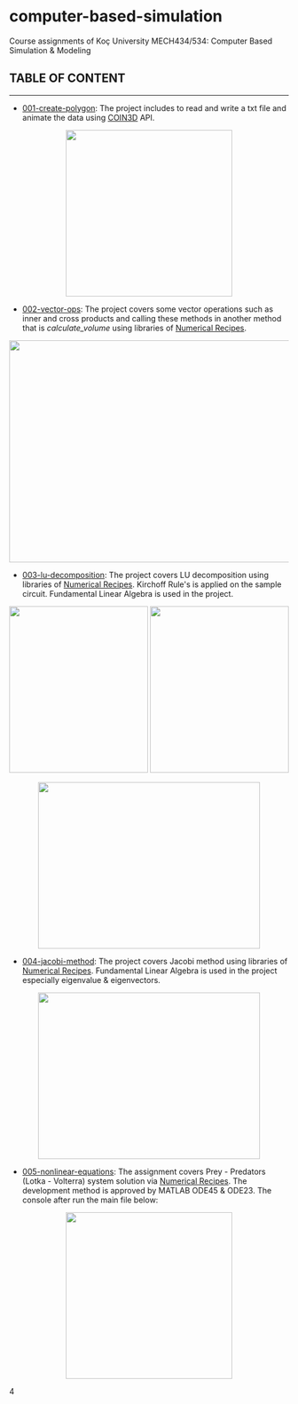 # computer-based-simulation
Course assignments of Koç University MECH434/534: Computer Based Simulation &amp; Modeling
## TABLE OF CONTENT
---
* [001-create-polygon](https://github.com/gamzekecibas/computer-based-simulation/tree/main/001-create-polygon): The project includes to read and write a txt file and animate the data using [COIN3D](https://github.com/coin3d) API.    
<p align="center">
  <img width="300" height="300" src="https://user-images.githubusercontent.com/60810553/157274086-dd01aac0-d02c-4c2b-9070-3ae3c33baced.gif">
</p>

* [002-vector-ops](https://github.com/gamzekecibas/computer-based-simulation/tree/main/002-vector-ops): The project covers some vector operations such as inner and cross products and calling these methods in another method that is *calculate_volume* using libraries of [Numerical Recipes](http://numerical.recipes/).  
<p align="center">
  <img width="1000" height="400" src="https://user-images.githubusercontent.com/60810553/159136112-5fd85ac3-2773-410b-80f2-19fca5c07bd9.png">
</p>

* [003-lu-decomposition](https://github.com/gamzekecibas/computer-based-simulation/tree/main/003-lu-decomposition): The project covers LU decomposition using libraries of [Numerical Recipes](http://numerical.recipes/). Kirchoff Rule's is applied on the sample circuit. Fundamental Linear Algebra is used in the project.      
<p align="center">
  <img width="250" height="300" src="https://user-images.githubusercontent.com/60810553/159135207-693c79fa-6e1b-449f-9a02-74d6b96a17dd.png">  
  <img width="250" height="300" src="https://user-images.githubusercontent.com/60810553/159135289-54503ea9-2189-42b0-993b-16efa2049abc.png">
<p align="center">
  <img width="400" height="300" src="https://user-images.githubusercontent.com/60810553/159135544-423c29ed-f4e0-4066-a82f-7be7893fc9f6.png">
</p>

* [004-jacobi-method](https://github.com/gamzekecibas/computer-based-simulation/tree/main/004-jacobi-method): The project covers Jacobi method using libraries of [Numerical Recipes](http://numerical.recipes/). Fundamental Linear Algebra is used in the project especially eigenvalue & eigenvectors.    
<p align="center">
  <img width="400" height="300" src="https://user-images.githubusercontent.com/60810553/160459562-7df9d69b-eb0a-4107-bb6b-684d8ae6060e.png">
</p>

* [005-nonlinear-equations](https://github.com/gamzekecibas/computer-based-simulation/tree/main/005-nonlinear-equations): The assignment covers Prey - Predators (Lotka - Volterra) system solution via [Numerical Recipes](http://numerical.recipes/). The development method is approved by MATLAB ODE45 & ODE23. The console after run the main file below:
<p align="center">
  <img width="300" height="300" src="https://user-images.githubusercontent.com/60810553/161441130-2056f579-ee75-4657-b843-50606da6b448.png">
</p> 4

